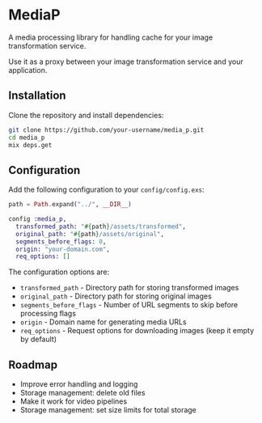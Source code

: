 # MediaP

A media processing library for handling cache for your image transformation service.

Use it as a proxy between your image transformation service and your application.

## Installation

Clone the repository and install dependencies:

```bash
git clone https://github.com/your-username/media_p.git
cd media_p
mix deps.get
```

## Configuration

Add the following configuration to your `config/config.exs`:

```elixir
path = Path.expand("../", __DIR__)

config :media_p,
  transformed_path: "#{path}/assets/transformed",
  original_path: "#{path}/assets/original",
  segments_before_flags: 0,
  origin: "your-domain.com",
  req_options: []
```

The configuration options are:

- `transformed_path` - Directory path for storing transformed images
- `original_path` - Directory path for storing original images
- `segments_before_flags` - Number of URL segments to skip before processing flags
- `origin` - Domain name for generating media URLs
- `req_options` - Request options for downloading images (keep it empty by default)

## Roadmap

- Improve error handling and logging
- Storage management: delete old files
- Make it work for video pipelines
- Storage management: set size limits for total storage
